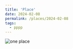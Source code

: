 ```yaml
---
title: 'Place'
date: 2024-02-08
permalink: /places/2024-02-08
tags:
  - pppp
---
```


![one place](https://glucklichrui.github.io/images/500x300.png)

